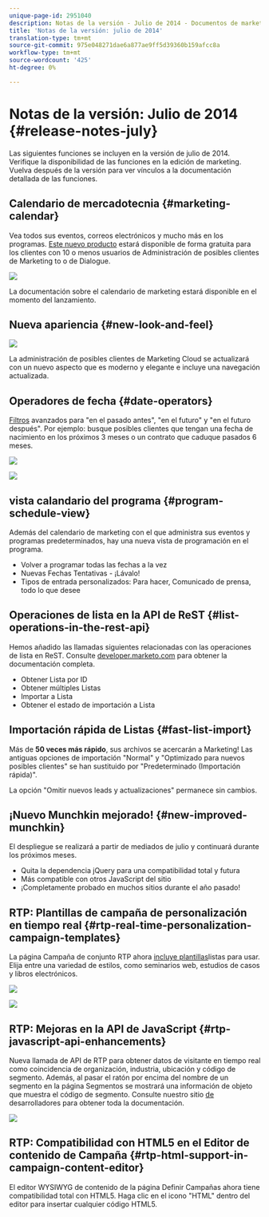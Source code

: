 ```yaml
---
unique-page-id: 2951040
description: Notas de la versión - Julio de 2014 - Documentos de marketing - Documentación del producto
title: 'Notas de la versión: julio de 2014'
translation-type: tm+mt
source-git-commit: 975e048271dae6a877ae9ff5d39360b159afcc8a
workflow-type: tm+mt
source-wordcount: '425'
ht-degree: 0%

---
```



# Notas de la versión: Julio de 2014 {#release-notes-july}

Las siguientes funciones se incluyen en la versión de julio de 2014. Verifique la disponibilidad de las funciones en la edición de marketing. Vuelva después de la versión para ver vínculos a la documentación detallada de las funciones.

## Calendario de mercadotecnia {#marketing-calendar}

Vea todos sus eventos, correos electrónicos y mucho más en los programas. [Este nuevo producto](/help/marketo/product-docs/core-marketo-concepts/marketing-calendar/understanding-the-calendar/navigating-the-marketing-calendar.md) estará disponible de forma gratuita para los clientes con 10 o menos usuarios de Administración de posibles clientes de Marketing to o de Dialogue.

![](assets/image2014-9-22-14-3a22-3a27.png)

La documentación sobre el calendario de marketing estará disponible en el momento del lanzamiento.

## Nueva apariencia {#new-look-and-feel}

![](assets/image2014-9-22-14-3a22-3a47.png)

La administración de posibles clientes de Marketing Cloud se actualizará con un nuevo aspecto que es moderno y elegante e incluye una navegación actualizada.

## Operadores de fecha {#date-operators}

[Filtros](/help/marketo/product-docs/core-marketo-concepts/smart-lists-and-static-lists/creating-a-smart-list/smart-list-filter-operators-glossary.md) avanzados para &quot;en el pasado antes&quot;, &quot;en el futuro&quot; y &quot;en el futuro después&quot;. Por ejemplo: busque posibles clientes que tengan una fecha de nacimiento en los próximos 3 meses o un contrato que caduque pasados 6 meses.

![](assets/image2014-9-22-14-3a23-3a56.png)

![](assets/image2014-9-22-14-3a24-3a39.png)

## vista calandario del programa {#program-schedule-view}

Además del calendario de marketing con el que administra sus eventos y programas predeterminados, hay una nueva vista de programación en el programa.

* Volver a programar todas las fechas a la vez
* Nuevas Fechas Tentativas - ¡Lávalo!
* Tipos de entrada personalizados: Para hacer, Comunicado de prensa, todo lo que desee

## Operaciones de lista en la API de ReST {#list-operations-in-the-rest-api}

Hemos añadido las llamadas siguientes relacionadas con las operaciones de lista en ReST. Consulte [developer.marketo.com](http://developers.marketo.com/documentation/rest/) para obtener la documentación completa.

* Obtener Lista por ID
* Obtener múltiples Listas
* Importar a Lista
* Obtener el estado de importación a Lista

## Importación rápida de Listas {#fast-list-import}

Más de **50 veces más rápido**, sus archivos se acercarán a Marketing! Las antiguas opciones de importación &quot;Normal&quot; y &quot;Optimizado para nuevos posibles clientes&quot; se han sustituido por &quot;Predeterminado (Importación rápida)&quot;.

La opción &quot;Omitir nuevos leads y actualizaciones&quot; permanece sin cambios.

## ¡Nuevo Munchkin mejorado! {#new-improved-munchkin}

El despliegue se realizará a partir de mediados de julio y continuará durante los próximos meses.

* Quita la dependencia jQuery para una compatibilidad total y futura
* Más compatible con otros JavaScript del sitio
* ¡Completamente probado en muchos sitios durante el año pasado!

## RTP: Plantillas de campaña de personalización en tiempo real {#rtp-real-time-personalization-campaign-templates}

La página Campaña de conjunto RTP ahora [incluye plantillas](/help/marketo/product-docs/web-personalization/using-templates/using-templates-to-create-web-campaigns.md)listas para usar. Elija entre una variedad de estilos, como seminarios web, estudios de casos y libros electrónicos.

![](assets/image2014-9-22-14-3a25-3a13.png)

![](assets/image2014-9-22-14-3a25-3a47.png)

## RTP: Mejoras en la API de JavaScript {#rtp-javascript-api-enhancements}

Nueva llamada de API de RTP para obtener datos de visitante en tiempo real como coincidencia de organización, industria, ubicación y código de segmento. Además, al pasar el ratón por encima del nombre de un segmento en la página Segmentos se mostrará una información de objeto que muestra el código de segmento. Consulte nuestro sitio [de](http://developers.marketo.com/documentation/websites/rtp-js-api/) desarrolladores para obtener toda la documentación.

![](assets/image2014-9-22-14-3a26-3a11.png)

## RTP: Compatibilidad con HTML5 en el Editor de contenido de Campaña {#rtp-html-support-in-campaign-content-editor}

El editor WYSIWYG de contenido de la página Definir Campañas ahora tiene compatibilidad total con HTML5. Haga clic en el icono &quot;HTML&quot; dentro del editor para insertar cualquier código HTML5.

